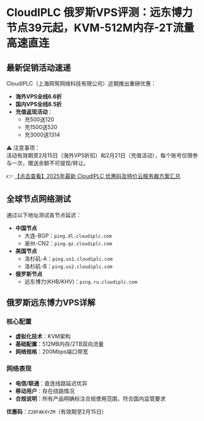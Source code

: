 # CloudIPLC 俄罗斯VPS评测：远东博力节点39元起，KVM-512M内存-2T流量高速直连

## 最新促销活动速递

CloudIPLC（上海网鸳网络科技有限公司）近期推出重磅优惠：
- **海外VPS全线6.6折**
- **国内VPS全线8.5折**
- **充值返现活动**：
  - 充500送120
  - 充1500送520
  - 充3000送1314

⚠️ 注意事项：  
活动有效期至2月15日（海外VPS折扣）和2月21日（充值活动），每个账号仅限参与一次，赠送余额不可提现/转让。

👉 [【点击查看】2025年最新 CloudIPLC 优惠码及特价云服务器方案汇总](https://bit.ly/cloudiplc)

## 全球节点网络测试
通过以下地址测试各节点延迟：
- **中国节点**  
  - 大连-BGP：`ping.dl.cloudiplc.com`  
  - 泉州-CN2：`ping.qz.cloudiplc.com`
- **美国节点**  
  - 洛杉矶-A：`ping.us1.cloudiplc.com`  
  - 洛杉矶-B：`ping.us2.cloudiplc.com`
- **俄罗斯节点**  
  - 远东博力(KHB/KHV)：`ping.ru.cloudiplc.com`

## 俄罗斯远东博力VPS详解
### 核心配置
- **虚拟化技术**：KVM架构
- **基础配置**：512MB内存/2TB双向流量
- **网络规格**：200Mbps端口带宽

### 网络表现
- **电信/联通**：直连线路延迟优异
- **移动用户**：存在绕路情况
- **合规说明**：所有产品明确标注合规使用范围，符合国内监管要求

**优惠码**：`Z28FAK4YZM`（有效期至2月15日）